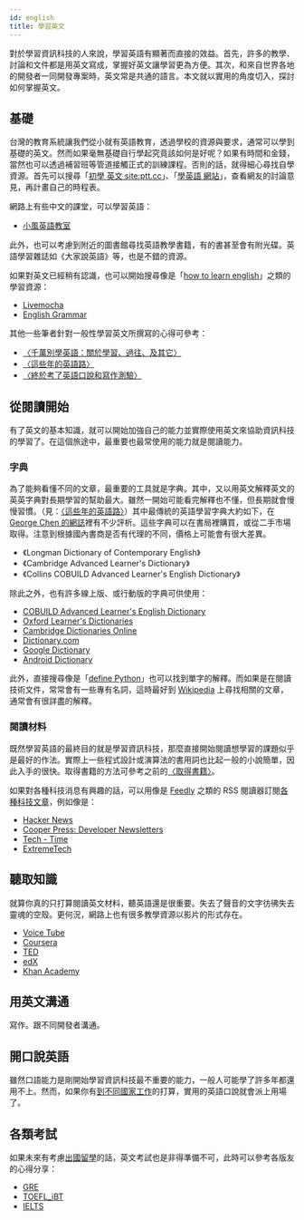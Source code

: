 ```yaml
---
id: english
title: 學習英文
---
```


對於學習資訊科技的人來說，學習英語有顯著而直接的效益。首先，許多的教學、討論和文件都是用英文寫成，掌握好英文讓學習更為方便。其次，和來自世界各地的開發者一同開發專案時，英文常是共通的語言。本文就以實用的角度切入，探討如何掌握英文。

## 基礎

台灣的教育系統讓我們從小就有英語教育，透過學校的資源與要求，通常可以學到基礎的英文。然而如果毫無基礎自行學起究竟該如何是好呢？如果有時間和金錢，當然也可以透過補習班等管道接觸正式的訓練課程。否則的話，就得細心尋找自學資源。首先可以搜尋「[初學 英文 site:ptt.cc][q_begin]」、「[學英語 網站][q_learnsite]」，查看網友的討論意見，再計畫自己的時程表。

網路上有些中文的課堂，可以學習英語：

*   [小風英語教室](http://sdacenglish.blogspot.com/)

此外，也可以考慮到附近的圖書館尋找英語教學書籍，有的書甚至會有附光碟。英語學習雜誌如《大家說英語》等，也是不錯的資源。

如果對英文已經稍有認識，也可以開始搜尋像是「[how to learn english][q_howto]」之類的學習資源：

*   [Livemocha](http://livemocha.com/pages/languages/learn-english/)
*   [English Grammar](http://www.englishgrammar.org/)

[q_begin]: https://www.google.com/search?q=%E5%88%9D%E5%AD%B8+%E8%8B%B1%E6%96%87+site%3Aptt.cc
[q_learnsite]: https://www.google.com/search?q=%E5%AD%B8%E8%8B%B1%E6%96%87+%E7%B6%B2%E7%AB%99
[q_howto]: https://www.google.com/search?q=how+to+learn+english&oq=how+to+learn+english

其他一些筆者針對一般性學習英文所撰寫的心得可參考：

*   [〈千萬別學英語：關於學習、過往、及其它〉](http://shaform.wordpress.com/2006/11/18/adse/)
*   [〈這些年的英語路〉](http://shaform.wordpress.com/2012/08/08/english-learning-history/)
*   [〈終於考了英語口說和寫作測驗〉](http://shaform.wordpress.com/2013/11/29/english-speaking-writing-test/)

## 從閱讀開始

有了英文的基本知識，就可以開始加強自己的能力並實際使用英文來協助資訊科技的學習了。在這個旅途中，最重要也最常使用的能力就是閱讀能力。

### 字典

為了能夠看懂不同的文章，最重要的工具就是字典。其中，又以用英文解釋英文的英英字典對長期學習的幫助最大。雖然一開始可能看完解釋也不懂，但長期就會慢慢習慣。（見：[〈這些年的英語路〉][journey]）其中最傳統的英語學習字典大約如下，在 [George Chen 的網誌][georgechen]裡有不少評析。這些字典可以在書局裡購買，或從二手市場取得。注意到根據國內書商是否有代理的不同，價格上可能會有很大差異。

*   《Longman Dictionary of Contemporary English》
*   《Cambridge Advanced Learner's Dictionary》
*   《Collins COBUILD Advanced Learner's English Dictionary》

除此之外，也有許多線上版、或行動版的字典可供使用：

*   [COBUILD Advanced Learner's English Dictionary](http://www.collinsdictionary.com/dictionary/english-cobuild-learners)
*   [Oxford Learner's Dictionaries](http://www.oxfordlearnersdictionaries.com/)
*   [Cambridge Dictionaries Online](http://dictionary.cambridge.org/)
*   [Dictionary.com](http://dictionary.reference.com/)
*   [Google Dictionary](https://chrome.google.com/webstore/detail/google-dictionary-by-goog/mgijmajocgfcbeboacabfgobmjgjcoja)
*   [Android Dictionary](https://play.google.com/store/search?q=dictionary)

此外，直接搜尋像是「[define Python](https://www.google.com/search?q=define+Python)」也可以找到單字的解釋。而如果是在閱讀技術文件，常常會有一些專有名詞，這時最好到 [Wikipedia][] 上尋找相關的文章，通常會有很詳盡的解釋。

[journey]: http://shaform.wordpress.com/2012/08/08/english-learning-history/
[georgechen]: http://georgechen.idv.tw/wordpress/
[Wikipedia]: http://en.wikipedia.org/

### 閱讀材料

既然學習英語的最終目的就是學習資訊科技，那麼直接開始閱讀想學習的課題似乎是最好的作法。實際上一些程式設計或演算法的書用詞也比起一般的小說簡單，因此入手的很快。取得書籍的方法可參考之前的[〈取得書籍〉](books.md)。

如果對各種科技消息有興趣的話，可以用像是 [Feedly][] 之類的 RSS 閱讀器訂閱[各種科技文章][tech-feed]，例如像是：

*   [Hacker News](https://news.ycombinator.com/)
*   [Cooper Press: Developer Newsletters](https://cooperpress.com/)
*   [Tech - Time](http://time.com/tech/)
*   [ExtremeTech](http://www.extremetech.com/)

[Feedly]: http://feedly.com/
[tech-feed]: http://feedly.com/index.html#explore%2F%23tech

## 聽取知識

就算你真的只打算閱讀英文材料，聽英語還是很重要。失去了聲音的文字彷彿失去靈魂的空殼。更何況，網路上也有很多教學資源以影片的形式存在。

*   [Voice Tube](http://voicetube.tw/)
*   [Coursera](https://www.coursera.org/)
*   [TED](http://www.ted.com/)
*   [edX](https://www.edx.org/)
*   [Khan Academy](https://www.khanacademy.org/)

## 用英文溝通

寫作。跟不同開發者溝通。

## 開口說英語

雖然口語能力是剛開始學習資訊科技最不重要的能力，一般人可能學了許多年都還用不上。然而，如果你有[到不同國家工作](software-engineer.md)的打算，實用的英語口說就會派上用場了。

## 各類考試

如果未來有考慮[出國留學](cs-degree.md)的話，英文考試也是非得準備不可，此時可以參考各版友的心得分享：

*   [GRE](https://www.ptt.cc/bbs/GRE/index.html)
*   [TOEFL_iBT](https://www.ptt.cc/bbs/TOEFL_iBT/index.html)
*   [IELTS](https://www.ptt.cc/bbs/IELTS/index.html)
